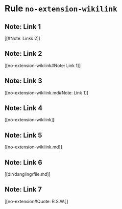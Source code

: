 # Rule `no-extension-wikilink`

## Note: Link 1

[[#Note: Links 2]]

## Note: Link 2

[[no-extension-wikilink#Note: Link 1]]

## Note: Link 3

[[no-extension-wikilink.md#Note: Link 1]]

## Note: Link 4

[[no-extension-wikilink]]

## Note: Link 5

[[no-extension-wikilink.md]]

## Note: Link 6

[[dir/dangling/file.md]]

## Note: Link 7

[[no-extension#Quote: R.S.W.]]
